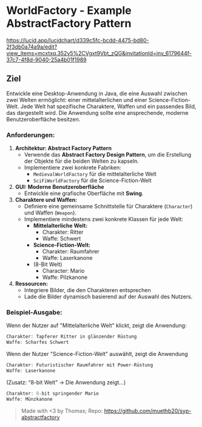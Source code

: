 ﻿# WorldFactory - Example AbstractFactory Pattern

https://lucid.app/lucidchart/d339c5fc-bcdd-4475-bd80-2f3db0a74a9a/edit?view_items=mcxtxq.352v5%2CVgxt9Vbt_zQG&invitationId=inv_6179644f-37c7-4f8d-9040-25a4b01f1989
## Ziel

Entwickle eine Desktop-Anwendung in Java, die eine Auswahl zwischen zwei Welten ermöglicht: einer mittelalterlichen und einer Science-Fiction-Welt. Jede Welt hat spezifische Charaktere, Waffen und ein passendes Bild, das dargestellt wird. Die Anwendung sollte eine ansprechende, moderne Benutzeroberfläche besitzen.

### Anforderungen:

1. **Architektur: Abstract Factory Pattern**
    - Verwende das **Abstract Factory Design Pattern**, um die Erstellung der Objekte für die beiden Welten zu kapseln.
    - Implementiere zwei konkrete Fabriken:
        - `MedievalWorldFactory` für die mittelalterliche Welt
        - `SciFiWorldFactory` für die Science-Fiction-Welt
2. **GUI: Moderne Benutzeroberfläche**
    - Entwickle eine grafische Oberfläche mit **Swing**.
3. **Charaktere und Waffen:**
    - Definiere eine gemeinsame Schnittstelle für Charaktere (`Character`) und Waffen (`Weapon`).
    - Implementiere mindestens zwei konkrete Klassen für jede Welt:
        - **Mittelalterliche Welt:**
            - Charakter: Ritter
            - Waffe: Schwert
        - **Science-Fiction-Welt:**
            - Charakter: Raumfahrer
            - Waffe: Laserkanone
        - (8-Bit Welt)
            - Character: Mario
            - Waffe: Pilzkanone
4. **Ressourcen:**
    - Integriere Bilder, die den Charakteren entsprechen
    - Lade die Bilder dynamisch basierend auf der Auswahl des Nutzers.

### Beispiel-Ausgabe:

Wenn der Nutzer auf "Mittelalterliche Welt" klickt, zeigt die Anwendung:

```java
Charakter: Tapferer Ritter in glänzender Rüstung  
Waffe: Scharfes Schwert  
```

Wenn der Nutzer "Science-Fiction-Welt" auswählt, zeigt die Anwendung

```java
Charakter: Futuristischer Raumfahrer mit Power-Rüstung  
Waffe: Laserkanone  
```

(Zusatz: “8-bit Welt” → Die Anwendung zeigt…)

```java
Charakter: 8-bit springender Mario  
Waffe: Münzkanone
```

> Made with <3 by Thomas; Repo:  https://github.com/muethb20/syp-abstractfactory
>

